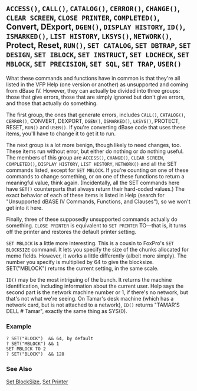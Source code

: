 ## `ACCESS()`, `CALL()`, `CATALOG()`, `CERROR()`, `CHANGE()`, `CLEAR SCREEN`, `CLOSE PRINTER`, `COMPLETED()`, Convert, DExport, `DGEN()`, `DISPLAY HISTORY`, `ID()`, `ISMARKED()`, `LIST HISTORY`, `LKSYS()`, `NETWORK()`, Protect, Reset, `RUN()`, `SET CATALOG`, `SET DBTRAP`, `SET DESIGN`, `SET IBLOCK`, `SET INSTRUCT`, `SET LDCHECK`, `SET MBLOCK`, `SET PRECISION`, `SET SQL`, `SET TRAP`, `USER()`

What these commands and functions have in common is that they're all listed in the VFP Help (one version or another) as unsupported and coming from dBase IV. However, they can actually be divided into three groups: those that give errors, those that are simply ignored but don't give errors, and those that actually do something.

The first group, the ones that generate errors, includes `CALL()`, `CATALOG()`, `CERROR()`, CONVERT, DEXPORT, `DGEN()`, `ISMARKED()`, `LKSYS()`, PROTECT, RESET, `RUN()` and `USER()`. If you're converting dBase code that uses these items, you'll have to change it to get it to run.

The next group is a lot more benign, though likely to need changes, too. These items run without error, but either do nothing or do nothing useful. The members of this group are `ACCESS()`, `CHANGE()`, `CLEAR SCREEN`, `COMPLETED()`, `DISPLAY HISTORY`, `LIST HISTORY`, `NETWORK()` and all the SET commands listed, except for `SET MBLOCK`. If you're counting on one of these commands to change something, or on one of these functions to return a meaningful value, think again. (Incidentally, all the SET commands here have `SET()` counterparts that always return their hard-coded values.) The exact behavior of each of these items is listed in Help (search for "Unsupported dBASE IV Commands, Functions, and Clauses"), so we won't get into it here.

Finally, three of these supposedly unsupported commands actually do something. `CLOSE PRINTER` is equivalent to `SET PRINTER` TO&mdash;that is, it turns off the printer and restores the default printer setting.

`SET MBLOCK` is a little more interesting. This is a cousin to FoxPro's `SET BLOCKSIZE` command. It lets you specify the size of the chunks allocated for memo fields. However, it works a little differently (albeit more simply). The number you specify is multiplied by 64 to give the blocksize. SET("MBLOCK") returns the current setting, in the same scale.

`ID()` may be the most intriguing of the bunch. It returns the machine identification, including information about the current user. Help says the second part is the network machine number or 1, if there's no network, but that's not what we're seeing. On Tamar's desk machine (which has a network card, but is not attached to a network), `ID()` returns "TAMAR'S DELL # Tamar", exactly the same thing as SYS(0).

### Example

```foxpro
? SET("BLOCK")  && 64, by default
? SET("MBLOCK") && 1
SET MBLOCK TO 2
? SET("BLOCK")  && 128
```
### See Also

[Set BlockSize](s4g089.md), [Set Printer](s4g146.md)
